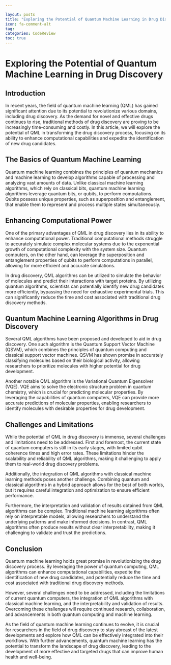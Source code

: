 ```yaml
---

layout: posts
title: "Exploring the Potential of Quantum Machine Learning in Drug Discovery"
icon: fa-comment-alt
tag:      
categories: CodeReview
toc: true
---
```




# Exploring the Potential of Quantum Machine Learning in Drug Discovery

## Introduction
In recent years, the field of quantum machine learning (QML) has gained significant attention due to its potential to revolutionize various domains, including drug discovery. As the demand for novel and effective drugs continues to rise, traditional methods of drug discovery are proving to be increasingly time-consuming and costly. In this article, we will explore the potential of QML in transforming the drug discovery process, focusing on its ability to enhance computational capabilities and expedite the identification of new drug candidates.

## The Basics of Quantum Machine Learning
Quantum machine learning combines the principles of quantum mechanics and machine learning to develop algorithms capable of processing and analyzing vast amounts of data. Unlike classical machine learning algorithms, which rely on classical bits, quantum machine learning algorithms leverage quantum bits, or qubits, to perform computations. Qubits possess unique properties, such as superposition and entanglement, that enable them to represent and process multiple states simultaneously.

## Enhancing Computational Power
One of the primary advantages of QML in drug discovery lies in its ability to enhance computational power. Traditional computational methods struggle to accurately simulate complex molecular systems due to the exponential growth of computational complexity with the system size. Quantum computers, on the other hand, can leverage the superposition and entanglement properties of qubits to perform computations in parallel, allowing for more efficient and accurate simulations.

In drug discovery, QML algorithms can be utilized to simulate the behavior of molecules and predict their interactions with target proteins. By utilizing quantum algorithms, scientists can potentially identify new drug candidates more efficiently, bypassing the need for exhaustive experimental trials. This can significantly reduce the time and cost associated with traditional drug discovery methods.

## Quantum Machine Learning Algorithms in Drug Discovery
Several QML algorithms have been proposed and developed to aid in drug discovery. One such algorithm is the Quantum Support Vector Machine (QSVM), which combines the principles of quantum computing and classical support vector machines. QSVM has shown promise in accurately classifying molecules based on their biological activity, allowing researchers to prioritize molecules with higher potential for drug development.

Another notable QML algorithm is the Variational Quantum Eigensolver (VQE). VQE aims to solve the electronic structure problem in quantum chemistry, which is crucial for predicting molecular properties. By leveraging the capabilities of quantum computers, VQE can provide more accurate predictions of molecular properties, enabling researchers to identify molecules with desirable properties for drug development.

## Challenges and Limitations
While the potential of QML in drug discovery is immense, several challenges and limitations need to be addressed. First and foremost, the current state of quantum computers is still in its early stages, with limited qubit coherence times and high error rates. These limitations hinder the scalability and reliability of QML algorithms, making it challenging to apply them to real-world drug discovery problems.

Additionally, the integration of QML algorithms with classical machine learning methods poses another challenge. Combining quantum and classical algorithms in a hybrid approach allows for the best of both worlds, but it requires careful integration and optimization to ensure efficient performance.

Furthermore, the interpretation and validation of results obtained from QML algorithms can be complex. Traditional machine learning algorithms often rely on interpretable models, allowing researchers to understand the underlying patterns and make informed decisions. In contrast, QML algorithms often produce results without clear interpretability, making it challenging to validate and trust the predictions.

## Conclusion
Quantum machine learning holds great promise in revolutionizing the drug discovery process. By leveraging the power of quantum computing, QML algorithms can enhance computational capabilities, expedite the identification of new drug candidates, and potentially reduce the time and cost associated with traditional drug discovery methods.

However, several challenges need to be addressed, including the limitations of current quantum computers, the integration of QML algorithms with classical machine learning, and the interpretability and validation of results. Overcoming these challenges will require continued research, collaboration, and advancements in both quantum computing and machine learning.

As the field of quantum machine learning continues to evolve, it is crucial for researchers in the field of drug discovery to stay abreast of the latest developments and explore how QML can be effectively integrated into their workflows. With further advancements, quantum machine learning has the potential to transform the landscape of drug discovery, leading to the development of more effective and targeted drugs that can improve human health and well-being.